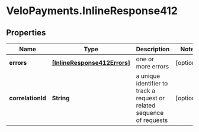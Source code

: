 # VeloPayments.InlineResponse412

## Properties

Name | Type | Description | Notes
------------ | ------------- | ------------- | -------------
**errors** | [**[InlineResponse412Errors]**](InlineResponse412Errors.md) | one or more errors | [optional] 
**correlationId** | **String** | a unique identifier to track a request or related sequence of requests | [optional] 



